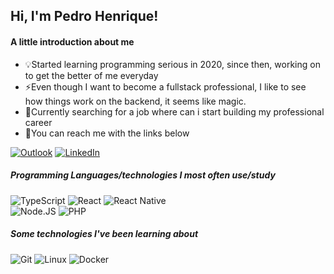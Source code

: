 <!--
**ImAwoken/ImAwoken** is a ✨ _special_ ✨ repository because its `README.md` (this file) appears on your GitHub profile.

Here are some ideas to get you started:

- 🔭 I’m currently working on ...
- 🌱 I’m currently learning ...
- 👯 I’m looking to collaborate on ...
- 🤔 I’m looking for help with ...
- 💬 Ask me about ...
- 📫 How to reach me: ...
- 😄 Pronouns: ...
- ⚡ Fun fact: ...
-->

## Hi, I'm Pedro Henrique!

#### A little introduction about me
- 💡Started learning programming serious in 2020, since then, working on to get the better of me everyday
- ⚡Even though I want to become a fullstack professional, I like to see how things work on the backend, it seems like magic.
- 🔎Currently searching for a job where can i start building my professional career
- 📨You can reach me with the links below


[![Outlook](https://img.shields.io/badge/Outlook-0078D4?style=for-the-badge&logo=microsoft-outlook&logoColor=white)](mailto:pedro_lvr12@outlook.com)
[![LinkedIn](https://img.shields.io/badge/-LINKEDIN-fff?style=for-the-badge&logo=linkedin&logoColor=blue)](https://www.linkedin.com/in/pedrolvr9/)

##### Programming Languages/technologies I most often use/study

![TypeScript](https://img.shields.io/badge/TypeScript-007ACC?style=for-the-badge&logo=typescript&logoColor=white)
![React](https://img.shields.io/badge/React-20232A?style=for-the-badge&logo=react&logoColor=61DAFB)
![React Native](https://img.shields.io/badge/React_Native-20232A?style=for-the-badge&logo=react&logoColor=61DAFB)  
![Node.JS](https://img.shields.io/badge/Node.js-43853D?style=for-the-badge&logo=node.js&logoColor=white)
![PHP](https://img.shields.io/badge/PHP-777BB4?style=for-the-badge&logo=php&logoColor=white)


##### Some technologies I've been learning about

![Git](https://img.shields.io/badge/-Git-222222?style=flat&logo=git&logoColor=F05032)
![Linux](https://img.shields.io/badge/-Linux-222222?style=flat&logo=linux&logoColor=FCC624)
![Docker](https://img.shields.io/badge/Docker-222222?style=flat&logo=Docker&logoColor=61DAFB)
